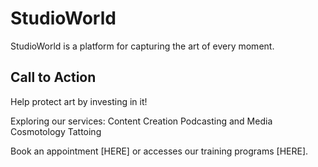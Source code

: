 # StudioWorld

StudioWorld is a platform for capturing the art of every moment.

## Call to Action

Help protect art by investing in it!

Exploring our services:
 Content Creation
 Podcasting and Media
 Cosmotology
 Tattoing

Book an appointment [HERE] or accesses our training programs [HERE].

